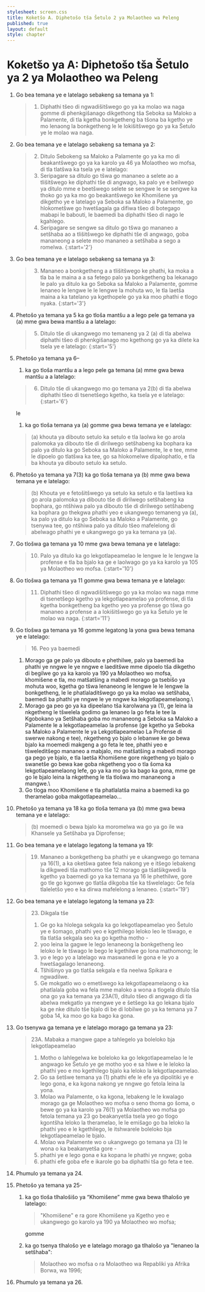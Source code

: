 ```yaml
---
stylesheet: screen.css
title: Koketšo A. Diphetošo tša Šetulo 2 ya Molaotheo wa Peleng
published: true
layout: default
style: chapter
---
```


# Koketšo ya A: Diphetošo tša Šetulo ya 2 ya Molaotheo wa Peleng

1.	Go bea temana ye e latelago sebakeng sa temana ya 1:

	> 1. Diphathi tšeo di ngwadišitšwego go ya ka molao wa naga gomme di phenkgišanago dikgethong tša Seboka sa Maloko a Palamente, di tla kgetha bonkgetheng ba tšona ba kgetho ye mo lenaong la bonkgetheng le le lokišitšwego go ya ka Šetulo ye le molao wa naga.

2.	Go bea temana ye e latelago sebakeng sa temana ya 2:

	> 2. Ditulo Sebokeng sa Maloko a Palamente go ya ka mo di beakantšwego go ya ka karolo ya 46 ya Molaotheo wo mofsa, di tla tlatšwa ka tsela ye e latelago:
	>	1.	Seripagare sa ditulo go tšwa go mananeo a selete ao a tlišitšwego ke diphathi tše di angwago, ka palo ye e beilwego ya ditulo mme e beetšwego selete se sengwe le se sengwe ka thoko go ya ka mo go beakantšwego ke Khomišene ya dikgetho ye e latelago ya Seboka sa Maloko a Palamente, go hlokometšwe go hwetšagala ga difiwa tšeo di botegago mabapi le babouti, le baemedi ba diphathi tšeo di nago le kgahlego.
	>	1.	Seripagare se sengwe sa ditulo go tšwa go mananeo a setšhaba ao a tlišitšwego ke diphathi tše di angwago, goba mananeong a selete moo mananeo a setšhaba a sego a romelwa.
	> {:start='2'}

3.	Go bea temana ye e latelago sebakeng sa temana ya 3:

	> 3. Mananeo a bonkgetheng a a tlišitšwego ke phathi, ka moka a tla ba le maina a a sa fetego palo ya bonkgetheng ba lekanago le palo ya ditulo ka go Seboka sa Maloko a Palamente, gomme lenaneo le lengwe le le lengwe la mohuta wo, le tla laetša maina a ka tatelano ya kgethopele go ya ka moo phathi e tlogo nyaka.
	> {:start='3'}

4.	Phetošo ya temana ya 5 ka go tloša mantšu a a lego pele ga temana ya (a) mme gwa bewa mantšu a a latelago:

	> 5. Ditulo tše di ukangwego mo temaneng ya 2 (a) di tla abelwa diphathi tšeo di phenkgišanago mo kgethong go ya ka dilete ka tsela ye e latelago:
	> {:start='5'}

5.	Phetošo ya temana ya 6–

	1.	ka go tloša mantšu a a lego pele ga temana (a) mme gwa bewa mantšu a a latelago:

	> 6. Ditulo tše di ukangwego mo go temana ya 2(b) di tla abelwa diphathi tšeo di tsenetšego kgetho, ka tsela ye e latelago:
	> {:start='6'} 
	
	le

	1.	ka go tloša temana ya (a) gomme gwa bewa temana ye e latelago:

	> (a) khouta ya dibouto setulo ka setulo e tla laolwa ke go arola palomoka ya dibouto tše di dirilwego setšhabeng ka bophara ka palo ya ditulo ka go Seboka sa Maloko a Palamente, le e tee, mme le dipoelo go tlatšwa ka tee, go sa hlokomelwe dipalophatlo, e tla ba khouta ya dibouto setulo ka setulo.

6.	Phetošo ya temana ya 7(3) ka go tloša temana ya (b) mme gwa bewa temana ye e latelago:

	> (b) Khouta ye e fetošitšwego ya setulo ka setulo e tla laetšwa ka go arola palomoka ya dibouto tše di dirilwego setšhabeng ka bophara, go ntšhiwa palo ya dibouto tše di dirilwego setšhabeng ka bophara go thekgwa phathi yeo e ukangwego temaneng ya (a), ka palo ya ditulo ka go Seboka sa Maloko a Palamente, go tsenywa tee, go ntšhiwa palo ya ditulo tšeo mafelelong di abelwago phathi ye e ukangwego go ya ka temana ya (a).

7.	Go tlošwa ga temana ya 10 mme gwa bewa temana ye e latelago:

	> 10. Palo ya ditulo ka go lekgotlapeamelao le lengwe le le lengwe la profense e tla ba bjalo ka ge e laolwago go ya ka karolo ya 105 ya Molaotheo wo mofsa.
	> {:start='10'}

8.	Go tlošwa ga temana ya 11 gomme gwa bewa temana ye e latelago:

	> 11. Diphathi tšeo di ngwadišitšwego go ya ka molao wa naga mme di tsenetšego kgetho ya lekgotlapeamelao ya profense, di tla kgetha bonkgetheng ba kgetho yeo ya profense go tšwa go mananeo a profense a a lokišitšwego go ya ka Šetulo ye le molao wa naga.
	> {:start='11'}

9.	Go tlošwa ga temana ya 16 gomme legatong la yona gwa bewa temana ye e latelago:

	> 16\. Peo ya baemedi
	> 
	1.	Morago ga ge palo ya dibouto e phethilwe, palo ya baemedi ba phathi ye nngwe le ye nngwe e laeditšwe mme dipoelo tša dikgetho di begilwe go ya ka karolo ya 190 ya Molaotheo wo mofsa, khomišene e tla, mo matšatšing a mabedi morago ga tsebišo ya mohuta woo, kgetha go tšwa lenaneong le lengwe le le lengwe la bonkgetheng, le le phatlaladitšwego go ya ka molao wa setšhaba, baemedi ba phathi ye nngwe le ye nngwe ka lekgotlapeamelaong.\\
	1.	Morago ga peo go ya ka dipeelano tša karolwana ya (1), ge leina la nkgetheng le tšwelela godimo ga lenaneo la go feta le tee la Kgobokano ya Setšhaba goba mo mananeong a Seboka sa Maloko a Palamente le a lekgotlapeamelao la profense (ge kgetho ya Seboka sa Maloko a Palamente le ya Lekgotlapeamelao La Profense di swerwe nakong e tee), nkgetheng yo bjalo o lebanwe ke go bewa bjalo ka moemedi makgeng a go feta le tee, phathi yeo e tšweleditšego mananeo a mabjalo, mo matšatšing a mabedi morago ga pego ye bjalo, e tla laetša Khomišene gore nkgetheng yo bjalo o swanetše go bewa kae goba nkgetheng yoo o tla šoma ka lekgotlapeamelaong lefe, go ya ka mo go ka bago ka gona, mme ge go le bjalo leina la nkgetheng le tla tlošwa mo mananeong a mangwe.\\
	1.	Go tloga moo Khomišene e tla phatlalatša maina a baemedi ka go theramelao goba makgotlapeamelao...

10.	Phetošo ya temana ya 18 ka go tloša temana ya (b) mme gwa bewa temana ye e latelago:

	> (b) moemedi o bewa bjalo ka moromelwa wa go ya go ile wa Khansele ya Setšhaba ya Diprofense;

11.	Go bea temana ye e latelago legatong la temana ya 19:

	> 19. Mananeo a bonkgetheng ba phathi ye e ukangwego go temana ya 16(1), a ka oketšwa gatee fela nakong ye e itšego lebakeng la dikgwedi tša mathomo tše 12 morago ga tšatšikgwedi la kgetho ya baemedi go ya ka temana ya 16 le phethilwe, gore go tle go kgonwe go tlatša dikgoba tše ka tšwelelago: Ge fela tlaleletšo yeo e ka dirwa mafelelong a lenaneo.
	> {:start='19'}

12.	Go bea temana ye e latelago legatong la temana ya 23:

	> 23\. Dikgala tše
	> 
	> 1.	Ge go ka hlolega sekgala ka go lekgotlapeamelao yeo Šetulo ye e šomago, phathi yeo e kgethilego leloko leo le tšwago, e tla tlatša sekgala seo ka go kgetha motho -
	>	1.	yoo leina la gagwe le lego lenaneong la bonkgetheng leo leloko le le tšwago le bego le kgethilwe go lona mathomong; le
	>	1.	yo e lego yo a latelago wa maswanedi le gona e le yo a hwetšagalago lenaneong.
	> 1.	Tšhišinyo ya go tlatša sekgala e tla neelwa Spikara e ngwadilwe.
	> 1.	Ge mokgatlo wo o emetšwego ka lekgotlapeamelaong o ka phatlalala goba wa fela mme maloko a wona a tlogela ditulo tša ona go ya ka temana ya 23A(1), ditulo tšeo di angwago di tla abelwa mekgatlo ya mengwe ye e šetšego ka go lekana bjalo ka ge nke ditulo tše bjalo di be di lobilwe go ya ka temana ya 7 goba 14, ka moo go ka bago ka gona.

13.	Go tsenywa ga temana ye e latelago morago ga temana ya 23:

	> 23A\. Mabaka a mangwe gape a tahlegelo ya boleloko bja lekgotlapeamelao
	> 
	> 1.	Motho o lahlegelwa ke boleloko ka go lekgotlapeamelao le le angwago ke Šetulo ye ge motho yoo e sa hlwe e le leloko la phathi yeo e mo kgethilego bjalo ka leloko la lekgotlapeamelao.
	> 2.	Go sa šetšwe temana ya (1) phathi efe le efe ya dipolitiki ye e lego gona, e ka kgona nakong ye nngwe go fetola leina la yona.
	> 3.	Molao wa Palamente, o ka kgona, lebakeng le le kwalago morago ga ge Molaotheo wo mofsa o seno thoma go šoma, o bewe go ya ka karolo ya 76(1) ya Molaotheo wo mofsa go fetola temana ya 23 go beakanyetša tsela yeo go tlogo kgontšha leloko la theramelao, le le emišago go ba leloko la phathi yeo e le kgethilego, le itshwarele boleloko bja lekgotlapeamelao le bjalo.
	> 4.	Molao wa Palamente wo o ukangwego go temana ya (3) le wona o ka beakanyetša gore -
	>	1.	phathi ye e lego gona e ka kopana le phathi ye nngwe; goba
	>	1.	phathi efe goba efe e ikarole go ba diphathi tša go feta e tee.

14.	Phumulo ya temana ya 24.
15.	Phetošo ya temana ya 25-
	1.	ka go tloša tlhalošišo ya “Khomišene” mme gwa bewa tlhalošo ye latelago: 

		> "Khomišene" e ra gore Khomišene ya Kgetho yeo e ukangwego go karolo ya 190 ya Molaotheo wo mofsa; 
	
		gomme

	1.	ka go tsenya tlhalošo ye e latelago morago ga tlhalošo ya "lenaneo la setšhaba": 

		> Molaotheo wo mofsa o ra Molaotheo wa Repabliki ya Afrika Borwa, wa 1996;

16.	Phumulo ya temana ya 26.
